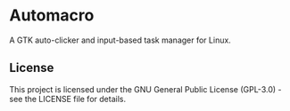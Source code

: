 # Automacro
A GTK auto-clicker and input-based task manager for Linux.

## License
This project is licensed under the GNU General Public License (GPL-3.0) - see the LICENSE file for details.

